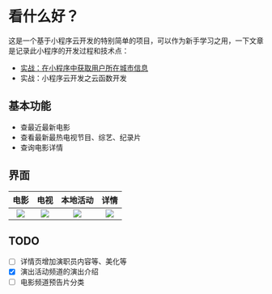 # 看什么好？

这是一个基于小程序云开发的特别简单的项目，可以作为新手学习之用，一下文章是记录此小程序的开发过程和技术点：
- [实战：在小程序中获取用户所在城市信息](https://blog.zhangbing.site/2019/12/08/%E5%AE%9E%E6%88%98%EF%BC%9A%E5%9C%A8%E5%B0%8F%E7%A8%8B%E5%BA%8F%E4%B8%AD%E8%8E%B7%E5%8F%96%E7%94%A8%E6%88%B7%E6%89%80%E5%9C%A8%E5%9F%8E%E5%B8%82%E4%BF%A1%E6%81%AF/)
- 实战：小程序云开发之云函数开发

## 基本功能
- 查最近最新电影
- 查看最新最热电视节目、综艺、纪录片
- 查询电影详情

## 界面
|电影|电视|本地活动|详情|
|:-----:|:-------:|:-------:|:-------:|
|![](https://cdn.jsdelivr.net/gh/dunizb/cloudimg@jsdelivr/Screenshot_2019-12-03-18-51-21-533_com.tencent.mm.jpg)|![](https://cdn.jsdelivr.net/gh/dunizb/cloudimg@jsdelivr/Screenshot_2019-12-03-18-51-28-228_com.tencent.mm.jpg)|![](https://cdn.jsdelivr.net/gh/dunizb/cloudimg@jsdelivr/Screenshot_2019-12-03-18-51-43-257_com.tencent.mm.jpg)|![](https://cdn.jsdelivr.net/gh/dunizb/cloudimg@jsdelivr/Screenshot_2019-12-03-19-15-37-806_com.tencent.mm.jpg)|

## TODO
- [ ] 详情页增加演职员内容等、美化等
- [x] 演出活动频道的演出介绍
- [ ] 电影频道预告片分类
